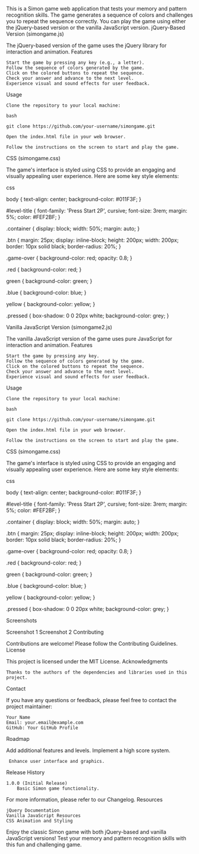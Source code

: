 This is a Simon game web application that tests your memory and pattern recognition skills. The game generates a sequence of colors and challenges you to repeat the sequence correctly. You can play the game using either the jQuery-based version or the vanilla JavaScript version.
jQuery-Based Version (simongame.js)

The jQuery-based version of the game uses the jQuery library for interaction and animation.
Features

    Start the game by pressing any key (e.g., a letter).
    Follow the sequence of colors generated by the game.
    Click on the colored buttons to repeat the sequence.
    Check your answer and advance to the next level.
    Experience visual and sound effects for user feedback.

Usage

    Clone the repository to your local machine:

    bash

    git clone https://github.com/your-username/simongame.git

    Open the index.html file in your web browser.

    Follow the instructions on the screen to start and play the game.

CSS (simongame.css)

The game's interface is styled using CSS to provide an engaging and visually appealing user experience. Here are some key style elements:

css

body {
  text-align: center;
  background-color: #011F3F;
}

#level-title {
  font-family: 'Press Start 2P', cursive;
  font-size: 3rem;
  margin:  5%;
  color: #FEF2BF;
}

.container {
  display: block;
  width: 50%;
  margin: auto;
}

.btn {
  margin: 25px;
  display: inline-block;
  height: 200px;
  width: 200px;
  border: 10px solid black;
  border-radius: 20%;
}

.game-over {
  background-color: red;
  opacity: 0.8;
}

.red {
  background-color: red;
}

green {
  background-color: green;
}

.blue {
  background-color: blue;
}

yellow {
  background-color: yellow;
}

.pressed {
  box-shadow: 0 0 20px white;
  background-color: grey;
}

Vanilla JavaScript Version (simongame2.js)

The vanilla JavaScript version of the game uses pure JavaScript for interaction and animation.
Features

    Start the game by pressing any key.
    Follow the sequence of colors generated by the game.
    Click on the colored buttons to repeat the sequence.
    Check your answer and advance to the next level.
    Experience visual and sound effects for user feedback.

Usage

    Clone the repository to your local machine:

    bash

    git clone https://github.com/your-username/simongame.git

    Open the index.html file in your web browser.

    Follow the instructions on the screen to start and play the game.

CSS (simongame.css)

The game's interface is styled using CSS to provide an engaging and visually appealing user experience. Here are some key style elements:

css

body {
  text-align: center;
  background-color: #011F3F;
}

#level-title {
  font-family: 'Press Start 2P', cursive;
  font-size: 3rem;
  margin:  5%;
  color: #FEF2BF;
}

.container {
  display: block;
  width: 50%;
  margin: auto;
}

.btn {
  margin: 25px;
  display: inline-block;
  height: 200px;
  width: 200px;
  border: 10px solid black;
  border-radius: 20%;
}

.game-over {
  background-color: red;
  opacity: 0.8;
}

.red {
  background-color: red;
}

green {
  background-color: green;
}

.blue {
  background-color: blue;
}

yellow {
  background-color: yellow;
}

.pressed {
  box-shadow: 0 0 20px white;
  background-color: grey;
}

Screenshots

Screenshot 1
Screenshot 2
Contributing

Contributions are welcome! Please follow the Contributing Guidelines.
License

This project is licensed under the MIT License.
Acknowledgments

    Thanks to the authors of the dependencies and libraries used in this project.

Contact

If you have any questions or feedback, please feel free to contact the project maintainer:

    Your Name
    Email: your.email@example.com
    GitHub: Your GitHub Profile

Roadmap

 Add additional features and levels.
 Implement a high score system.

     Enhance user interface and graphics.

Release History

    1.0.0 (Initial Release)
        Basic Simon game functionality.

For more information, please refer to our Changelog.
Resources

    jQuery Documentation
    Vanilla JavaScript Resources
    CSS Animation and Styling

Enjoy the classic Simon game with both jQuery-based and vanilla JavaScript versions! Test your memory and pattern recognition skills with this fun and challenging game.
